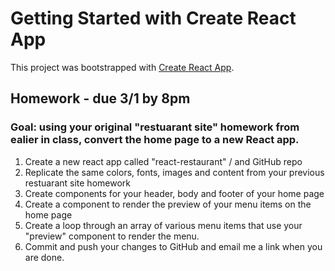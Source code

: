# Getting Started with Create React App

This project was bootstrapped with [Create React App](https://github.com/facebook/create-react-app).

## Homework - due 3/1 by 8pm
### Goal: using your original "restuarant site" homework from ealier in class, convert the home page to a new React app.

1. Create a new react app called "react-restaurant" / and GitHub repo
1. Replicate the same colors, fonts, images and content from your previous restuarant site homework
1. Create components for your header, body and footer of your home page
1. Create a component to render the preview of your menu items on the home page
1. Create a loop through an array of various menu items that use your "preview" component to render the menu.
1. Commit and push your changes to GitHub and email me a link when you are done.
